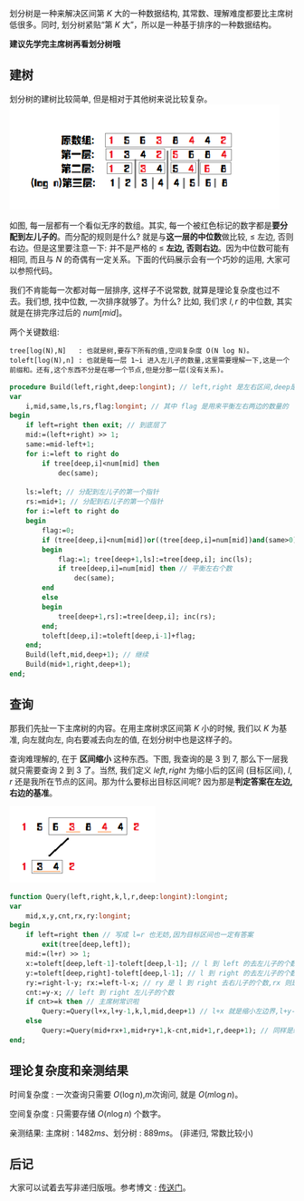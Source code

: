 划分树是一种来解决区间第 $K$ 大的一种数据结构, 其常数、理解难度都要比主席树低很多。同时, 划分树紧贴“第 $K$ 大”，所以是一种基于排序的一种数据结构。

**建议先学完主席树再看划分树哦**

## 建树

划分树的建树比较简单, 但是相对于其他树来说比较复杂。
![](./images/dividing1.png)

如图, 每一层都有一个看似无序的数组。其实, 每一个被红色标记的数字都是**要分配到左儿子的**。而分配的规则是什么? 就是与**这一层的中位数**做比较, $\leq$ 左边, 否则右边。但是这里要注意一下: 并不是严格的 $\leq$ **左边, 否则右边**。因为中位数可能有相同, 而且与 $N$ 的奇偶有一定关系。下面的代码展示会有一个巧妙的运用, 大家可以参照代码。

我们不肯能每一次都对每一层排序, 这样子不说常数, 就算是理论复杂度也过不去。我们想, 找中位数, 一次排序就够了。为什么? 比如, 我们求 $l,r$ 的中位数, 其实就是在排完序过后的 $num[mid]$。

两个关键数组:

    tree[log(N),N]   : 也就是树,要存下所有的值,空间复杂度 O(N log N)。
    toleft[log(N),n] : 也就是每一层 1~i 进入左儿子的数量,这里需要理解一下,这是一个前缀和。还有,这个东西不分是在哪一个节点,但是分那一层(没有关系)。 

```pascal
procedure Build(left,right,deep:longint); // left,right 是左右区间,deep是第几层
var
	i,mid,same,ls,rs,flag:longint; // 其中 flag 是用来平衡左右两边的数量的
begin
	if left=right then exit; // 到底层了
	mid:=(left+right) >> 1;
	same:=mid-left+1;
	for i:=left to right do 
		if tree[deep,i]<num[mid] then
			dec(same);

	ls:=left; // 分配到左儿子的第一个指针
	rs:=mid+1; // 分配到右儿子的第一个指针
	for i:=left to right do
	begin
		flag:=0;
		if (tree[deep,i]<num[mid])or((tree[deep,i]=num[mid])and(same>0)) then // 分配到左边的条件
		begin
			flag:=1; tree[deep+1,ls]:=tree[deep,i]; inc(ls);
			if tree[deep,i]=num[mid] then // 平衡左右个数
				dec(same);
		end
		else
		begin
			tree[deep+1,rs]:=tree[deep,i]; inc(rs);
		end;
		toleft[deep,i]:=toleft[deep,i-1]+flag;
	end;
	Build(left,mid,deep+1); // 继续
	Build(mid+1,right,deep+1);
end;
```

## 查询

那我们先扯一下主席树的内容。在用主席树求区间第 $K$ 小的时候, 我们以 $K$ 为基准, 向左就向左, 向右要减去向左的值, 在划分树中也是这样子的。

查询难理解的, 在于 **区间缩小** 这种东西。下图, 我查询的是 $3$ 到 $7$, 那么下一层我就只需要查询 $2$ 到 $3$ 了。当然, 我们定义 $left,right$ 为缩小后的区间 (目标区间), $l,r$ 还是我所在节点的区间。那为什么要标出目标区间呢? 因为那是**判定答案在左边, 右边的基准**。

 ![](./images/dividing2.png)

```pascal
function Query(left,right,k,l,r,deep:longint):longint;
var
	mid,x,y,cnt,rx,ry:longint;
begin
	if left=right then // 写成 l=r 也无妨,因为目标区间也一定有答案
		exit(tree[deep,left]);
	mid:=(l+r) >> 1;
	x:=toleft[deep,left-1]-toleft[deep,l-1]; // l 到 left 的去左儿子的个数
	y:=toleft[deep,right]-toleft[deep,l-1]; // l 到 right 的去左儿子的个数
	ry:=right-l-y; rx:=left-l-x; // ry 是 l 到 right 去右儿子的个数,rx 则是 l 到 lefr 去右儿子的个数
	cnt:=y-x; // left 到 right 左儿子的个数
	if cnt>=k then // 主席树常识啦
		Query:=Query(l+x,l+y-1,k,l,mid,deep+1) // l+x 就是缩小左边界,l+y-1 就是缩小右区间。对于上图来说,就是把 1 和 2 放弃了。
	else
		Query:=Query(mid+rx+1,mid+ry+1,k-cnt,mid+1,r,deep+1); // 同样是缩小区间,只不过变成了右边而已。注意要 k-cnt。
end;
```

## 理论复杂度和亲测结果

时间复杂度 : 一次查询只需要 $O(\log n)$,$m$次询问, 就是 $O(m\log n)$。

空间复杂度 : 只需要存储 $O(n\log n)$ 个数字。

亲测结果:  主席树 : $1482ms$、划分树 : $889ms$。 (非递归, 常数比较小)

## 后记

大家可以试着去写非递归版哦。参考博文 : [传送门](https://blog.csdn.net/littlewhite520/article/details/70250722)。
